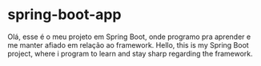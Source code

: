 # spring-boot-app

Olá, esse é o meu projeto em Spring Boot, onde programo pra aprender e me manter afiado em relação ao framework.
Hello, this is my Spring Boot project, where i program to learn and stay sharp regarding the framework.
